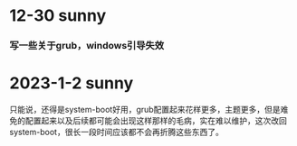 # 12-30 sunny
### 写一些关于grub，windows引导失效

# 2023-1-2 sunny
只能说，还得是system-boot好用，grub配置起来花样更多，主题更多，但是难免的配置起来以及后续都可能会出现这样那样的毛病，实在难以维护，这次改回system-boot，很长一段时间应该都不会再折腾这些东西了。